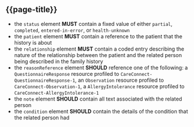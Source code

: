 ## {{page-title}}

- the `status` element **MUST** contain a fixed value of either `partial`, `completed`, `entered-in-error`, or `health-unknown`
- the `patient` element **MUST** contain a reference to the patient that the history is about
- the `relationship` element **MUST** contain a coded entry describing the nature of the relationship between the patient and the related person being described in the family history
- the `reasonReference` element **SHOULD** reference one of the following: a `QuestionnaireResponse` resource profiled to `CareConnect-QuestionnaireResponse-1`, an `Observation` resource profiled to `CareConnect-Observation-1`, a `AllergyIntolerance` resource profiled to `CareConnect-AllergyIntolerance-1`
- the `note` element **SHOULD** contain all text associated with the related person
- the `condition` element **SHOULD** contain the details of the condition that the related person had
